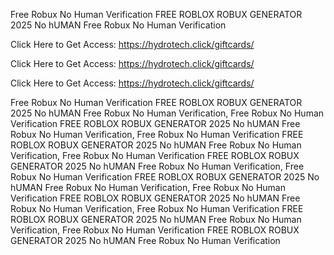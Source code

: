 Free Robux No Human Verification FREE ROBLOX ROBUX GENERATOR 2025 No hUMAN Free Robux No Human Verification

Click Here to Get Access: https://hydrotech.click/giftcards/

Click Here to Get Access: https://hydrotech.click/giftcards/

Click Here to Get Access: https://hydrotech.click/giftcards/

Free Robux No Human Verification FREE ROBLOX ROBUX GENERATOR 2025 No hUMAN Free Robux No Human Verification, Free Robux No Human Verification FREE ROBLOX ROBUX GENERATOR 2025 No hUMAN Free Robux No Human Verification, Free Robux No Human Verification FREE ROBLOX ROBUX GENERATOR 2025 No hUMAN Free Robux No Human Verification, Free Robux No Human Verification FREE ROBLOX ROBUX GENERATOR 2025 No hUMAN Free Robux No Human Verification, Free Robux No Human Verification FREE ROBLOX ROBUX GENERATOR 2025 No hUMAN Free Robux No Human Verification, Free Robux No Human Verification FREE ROBLOX ROBUX GENERATOR 2025 No hUMAN Free Robux No Human Verification, Free Robux No Human Verification FREE ROBLOX ROBUX GENERATOR 2025 No hUMAN Free Robux No Human Verification, Free Robux No Human Verification FREE ROBLOX ROBUX GENERATOR 2025 No hUMAN Free Robux No Human Verification
